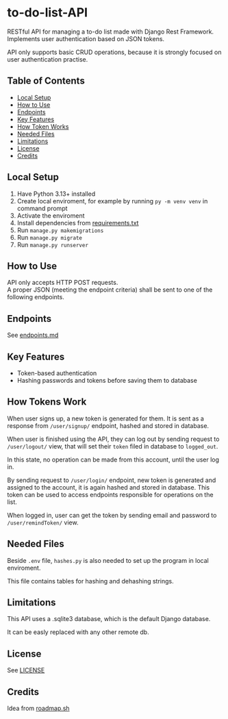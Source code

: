 # to-do-list-API

RESTful API for managing a to-do list made with Django Rest Framework.\
Implements user authentication based on JSON tokens.

API only supports basic CRUD operations, because it is strongly focused on user authentication practise.

## Table of Contents

- [Local Setup](#local-setup)
- [How to Use](#how-to-use)
- [Endpoints](#endpoints)
- [Key Features](#key-features)
- [How Token Works](#how-tokens-work)
- [Needed Files](#needed-files)
- [Limitations](#limitations)
- [License](#license)
- [Credits](#credits)

## Local Setup

1. Have Python 3.13+ installed
2. Create local enviroment, for example by running `py -m venv venv` in command prompt
3. Activate the enviroment
4. Install dependencies from [requirements.txt](requirements.txt)
5. Run `manage.py makemigrations`
6. Run `manage.py migrate`
7. Run `manage.py runserver`

## How to Use

API only accepts HTTP POST requests.\
A proper JSON (meeting the endpoint criteria) shall be sent to one of the following endpoints.

## Endpoints

See [endpoints.md](docs/endpoints.md)

## Key Features

- Token-based authentication
- Hashing passwords and tokens before saving them to database

## How Tokens Work

When user signs up, a new token is generated for them. It is sent as a response from `/user/signup/` endpoint, hashed and stored in database.

When user is finished using the API, they can log out by sending request to `/user/logout/` view, that will set their `token` filed in database to `logged_out`.

In this state, no operation can be made from this account, until the user log in.

By sending request to `/user/login/` endpoint, new token is generated and assigned to the account, it is again hashed and stored in database. This token can be used to access endpoints responsible for operations on the list.

When logged in, user can get the token by sending email and password to `/user/remindToken/` view.

## Needed Files

Beside `.env` file, `hashes.py` is also needed to set up the program in local enviroment.

This file contains tables for hashing and dehashing strings.

## Limitations

This API uses a .sqlite3 database, which is the default Django database.

It can be easly replaced with any other remote db.

## License

See [LICENSE](LICENSE)

## Credits

Idea from [roadmap.sh](https://roadmap.sh/projects/todo-list-api)
